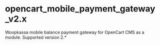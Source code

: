 # opencart_mobile_payment_gateway_v2.x
Woopkassa mobile balance payment gateway for OpenCart CMS as a module. Supported version 2.*
